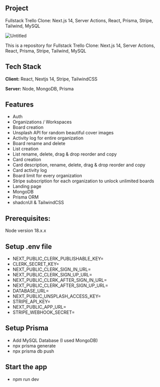 ## Project






Fullstack Trello Clone: Next.js 14, Server Actions, React, Prisma, Stripe, Tailwind, MySQL















![Untitled](https://github.com/samik1234/trello-dev-clone/assets/82882143/e946cfb8-cab5-4f0f-bf8a-c052acab618c)



This is a repository for Fullstack Trello Clone: Next.js 14, Server Actions, React, Prisma, Stripe, Tailwind, MySQL












## Tech Stack

**Client:** React, Nextjs 14, Stripe, TailwindCSS

**Server:** Node, MongoDB, Prisma













## Features

- Auth
- Organizations / Workspaces
- Board creation
- Unsplash API for random beautiful cover images
- Activity log for entire organization
- Board rename and delete
- List creation
- List rename, delete, drag & drop reorder and copy
- Card creation
- Card description, rename, delete, drag & drop reorder and copy
- Card activity log
- Board limit for every organization
- Stripe subscription for each organization to unlock unlimited boards
- Landing page
- MongoDB
- Prisma ORM
- shadcnUI & TailwindCSS 









## Prerequisites: 

Node version 18.x.x














## Setup .env file

- NEXT_PUBLIC_CLERK_PUBLISHABLE_KEY=
- CLERK_SECRET_KEY=
- NEXT_PUBLIC_CLERK_SIGN_IN_URL=
- NEXT_PUBLIC_CLERK_SIGN_UP_URL=
- NEXT_PUBLIC_CLERK_AFTER_SIGN_IN_URL=
- NEXT_PUBLIC_CLERK_AFTER_SIGN_UP_URL=
- DATABASE_URL=
- NEXT_PUBLIC_UNSPLASH_ACCESS_KEY=
- STRIPE_API_KEY=
- NEXT_PUBLIC_APP_URL=
- STRIPE_WEBHOOK_SECRET=







## Setup Prisma

- Add MySQL Database (I used MongoDB)
-  npx prisma generate
-  npx prisma db push



## Start the app

 - npm run dev

